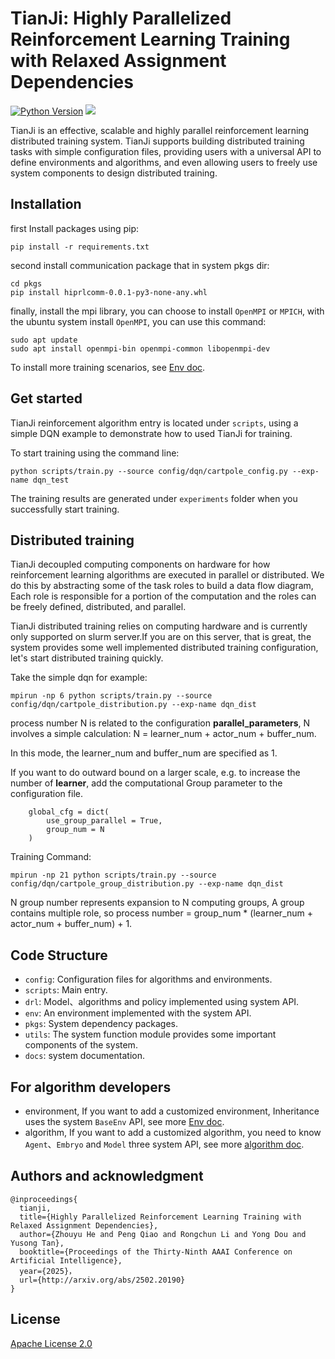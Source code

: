 # TianJi: Highly Parallelized Reinforcement Learning Training with Relaxed Assignment Dependencies

[![Python Version](https://img.shields.io/badge/python-3.6%2F3.7%2F3.8-green)]() [<img src="https://img.shields.io/badge/license-Apache_2.0-blue">]()

TianJi is an effective, scalable and highly parallel reinforcement learning distributed training system. TianJi supports building distributed training tasks with simple configuration  files, providing users with a universal API to define environments and  algorithms, and even allowing users to freely use system components to  design distributed training.

## Installation

first Install packages using pip:

```
pip install -r requirements.txt
```

second install communication package that in system pkgs dir:

```
cd pkgs
pip install hiprlcomm-0.0.1-py3-none-any.whl
```

finally, install the mpi library, you can choose to install `OpenMPI` or `MPICH`, with the ubuntu system install `OpenMPI`, you can use this command:

```
sudo apt update
sudo apt install openmpi-bin openmpi-common libopenmpi-dev
```

To install more training scenarios, see [Env doc](docs/environment.md).

## Get started

TianJi reinforcement algorithm entry is located under `scripts`, using a simple DQN example to demonstrate how to used TianJi for training.

To start training using the command line:

```
python scripts/train.py --source config/dqn/cartpole_config.py --exp-name dqn_test
```

The training results are generated under `experiments` folder when you successfully start training.

## Distributed training

TianJi decoupled computing components on hardware for how reinforcement  learning algorithms are executed in parallel or distributed. We do this by abstracting some of the task roles to build a data flow diagram, Each role is responsible for a portion of the computation and the roles can be freely defined, distributed, and parallel.

TianJi distributed training relies on computing hardware and is currently only supported on slurm server.If you are on this server, that is great, the system provides some well  implemented distributed training configuration, let's start distributed  training quickly.

Take the simple dqn for example:

```
mpirun -np 6 python scripts/train.py --source config/dqn/cartpole_distribution.py --exp-name dqn_dist 
```

process number N  is related to the configuration **parallel_parameters**, N involves a simple calculation: N = learner_num + actor_num + buffer_num.

In this mode, the learner_num and buffer_num are specified as 1.

If you want to do outward bound on a larger scale, e.g. to increase the number of **learner**,  add the computational Group parameter to the configuration file.

```
    global_cfg = dict(
        use_group_parallel = True,
        group_num = N
    )
```

Training Command:

```
mpirun -np 21 python scripts/train.py --source config/dqn/cartpole_group_distribution.py --exp-name dqn_dist 
```

N group number represents expansion to N computing groups, A group contains multiple role, so process number = group_num * (learner_num + actor_num + buffer_num) + 1.

## Code Structure

- `config`: Configuration files for algorithms and environments.
- `scripts`: Main entry.
- `drl`: Model、algorithms and policy implemented using system API.
- `env`: An environment implemented with the system API.
- `pkgs`: System dependency packages.
- `utils`: The system function module provides some important components of the system.
- `docs`: system documentation.

## For algorithm developers

- environment, If you want to add a customized environment, Inheritance uses the system `BaseEnv` API, see more [Env doc](docs/environment.md).
- algorithm, If you want to add a customized algorithm, you need to know `Agent`、`Embryo` and `Model` three system API, see more [algorithm doc](docs/algorithm.md).

## Authors and acknowledgment
```
@inproceedings{
  tianji,
  title={Highly Parallelized Reinforcement Learning Training with Relaxed Assignment Dependencies},
  author={Zhouyu He and Peng Qiao and Rongchun Li and Yong Dou and Yusong Tan},
  booktitle={Proceedings of the Thirty-Ninth AAAI Conference on Artificial Intelligence},
  year={2025}，
  url={http://arxiv.org/abs/2502.20190}
}
```

## License
[Apache License 2.0](LICENSE)

